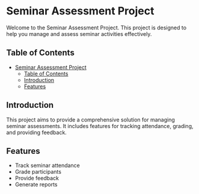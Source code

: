 # Seminar Assessment Project

Welcome to the Seminar Assessment Project. This project is designed to help you manage and assess seminar activities effectively.

## Table of Contents

- [Seminar Assessment Project](#seminar-assessment-project)
  - [Table of Contents](#table-of-contents)
  - [Introduction](#introduction)
  - [Features](#features)

## Introduction

This project aims to provide a comprehensive solution for managing seminar assessments. It includes features for tracking attendance, grading, and providing feedback.

## Features

- Track seminar attendance
- Grade participants
- Provide feedback
- Generate reports
